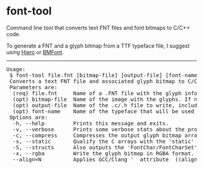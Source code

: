 
# font-tool

Command line tool that converts text FNT files and font bitmaps to C/C++ code.

To generate a FNT and a glyph bitmap from a TTF typeface file, I suggest using
[Hiero](https://github.com/libgdx/libgdx/wiki/Hiero) or [BMFont](http://www.angelcode.com/products/bmfont/).

----

<pre>
Usage:
 $ font-tool file.fnt [bitmap-file] [output-file] [font-name] [options]
 Converts a text FNT file and associated glyph bitmap to C/C++ code that can be embedded into an application.
 Parameters are:
  (req) file.fnt     Name of a .FNT file with the glyph info. The Hiero tool can be used to generate those from a TTF typeface.
  (opt) bitmap-file  Name of the image with the glyphs. If not provided, use the filename found inside the FNT file.
  (opt) output-file  Name of the .c/.h file to write, including extension. If not provided, use file.h.
  (opt) font-name    Name of the typeface that will be used to name the data arrays. If omitted, use the FNT file name.
 Options are:
  -h, --help         Prints this message and exits.
  -v, --verbose      Prints some verbose stats about the program execution.
  -c, --compress     Compresses the output glyph bitmap array with simple RLE encoding.
  -s, --static       Qualify the C arrays with the 'static' storage class.
  -S, --structs      Also outputs the 'FontChar/FontCharSet' structures at the beginning of the file.
  -x, --rgba         Write the glyph bitmap in RGBA format. Default is 1-byte-per-pixel grayscale.
  --align=N          Applies GCC/Clang '__attribute__((aligned(N)))' extension to the output arrays.
</pre>

